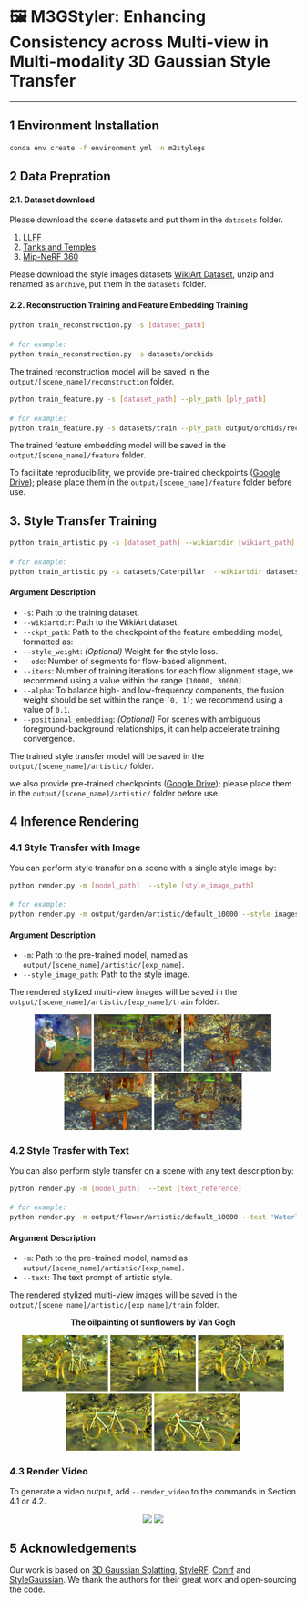 # 🖼️ M3GStyler: Enhancing Consistency across Multi-view in Multi-modality 3D Gaussian Style Transfer

---

## 1 Environment Installation

```bash
conda env create -f environment.yml -n m2stylegs
```
## 2 Data Prepration

#### 2.1. Dataset download
Please download the scene datasets and put them in the `datasets` folder. 
1. [LLFF](https://github.com/Fyusion/LLFF)
2. [Tanks and Temples](https://www.tanksandtemples.org/)
3. [Mip-NeRF 360](https://jonbarron.info/mipnerf360/)

Please download the style images datasets [WikiArt Dataset](https://www.kaggle.com/datasets/ipythonx/wikiart-gangogh-creating-art-gan), unzip and renamed as `archive`, put them in the `datasets` folder. 


#### 2.2. Reconstruction Training and Feature Embedding Training
```bash
python train_reconstruction.py -s [dataset_path]

# for example:
python train_reconstruction.py -s datasets/orchids
```
The trained reconstruction model will be saved in the `output/[scene_name]/reconstruction` folder.

```bash
python train_feature.py -s [dataset_path] --ply_path [ply_path]

# for example:
python train_feature.py -s datasets/train --ply_path output/orchids/reconstruction/default/point_cloud/iteration_30000/point_cloud.ply
```
The trained feature embedding model will be saved in the `output/[scene_name]/feature` folder.

To facilitate reproducibility, we provide pre-trained checkpoints ([Google Drive](https://drive.google.com/drive/folders/1Q_esnarpdRYLMgMahG0JdJmVmYuT01xZ)); please place them in the `output/[scene_name]/feature` folder before use.

## 3. Style Transfer Training
```bash
python train_artistic.py -s [dataset_path] --wikiartdir [wikiart_path] --ckpt_path [feature_ckpt_path] --ode [flow number] --iters[training iters]  --alpha [ratio] --positional_embedding

# for example:
python train_artistic.py -s datasets/Caterpillar  --wikiartdir datasets/archive --ckpt_path output/Caterpillar/feature/default/chkpnt/feature.pth  --style_weight 10  --ode 3 --iters 10000 --alpha 0.1 --positional_embedding True 
```

#### Argument Description

- `-s`: Path to the training dataset.
- `--wikiartdir`: Path to the WikiArt dataset.
- `--ckpt_path`: Path to the checkpoint of the feature embedding model, formatted as:
- `--style_weight`: *(Optional)* Weight for the style loss.
- `--ode`: Number of segments for flow-based alignment.
- `--iters`: Number of training iterations for each flow alignment stage,  we recommend using a value within the range `[10000, 30000]`.
- `--alpha`: To balance high- and low-frequency components, the fusion weight should be set within the range `[0, 1]`; we recommend using a value of `0.1`.
- `--positional_embedding`: *(Optional)* For scenes with ambiguous foreground-background relationships, it can help accelerate training convergence.

The trained style transfer model will be saved in the `output/[scene_name]/artistic/` folder.

 we also provide pre-trained checkpoints ([Google Drive](https://drive.google.com/drive/folders/1yZqsB3HelGljwpRih46sAGjqqsxtkp6K)); please place them in the `output/[scene_name]/artistic/` folder before use.


## 4 Inference Rendering

### 4.1 Style Transfer with Image

You can perform style transfer on a scene with a single style image by:
```bash
python render.py -m [model_path]  --style [style_image_path] 

# for example:
python render.py -m output/garden/artistic/default_10000 --style images/14.jpg 
```
#### Argument Description

- `-m`: Path to the pre-trained model, named as `output/[scene_name]/artistic/[exp_name]`.
- `--style_image_path`: Path to the style image.

The rendered stylized multi-view images will be saved in the `output/[scene_name]/artistic/[exp_name]/train` folder.

<p align="center">
  <img src="assets/style.jpg"  height="100px"/>
  <img src="assets/01.png"  height="100px"/>
  <img src="assets/02.png"  height="100px"/>
  <img src="assets/03.png"  height="100px"/>
  <img src="assets/04.png"  height="100px"/>
</p>

### 4.2 Style Trasfer with Text
You can also perform style transfer on a scene with any text description by:
```bash
python render.py -m [model_path]  --text [text_reference] 

# for example:
python render.py -m output/flower/artistic/default_10000 --text 'Waterlily by Monet' 
```
#### Argument Description

- `-m`: Path to the pre-trained model, named as `output/[scene_name]/artistic/[exp_name]`.
- `--text`: The text prompt of artistic style.

The rendered stylized multi-view images will be saved in the `output/[scene_name]/artistic/[exp_name]/train` folder.

<div align="center">

<p><b>The oilpainting of sunflowers by Van Gogh</b></p>

<img src="assets/05.png" height="100px"/>
<img src="assets/06.png" height="100px"/>
<img src="assets/07.png" height="100px"/>
<img src="assets/08.png" height="100px"/>
<img src="assets/09.png" height="100px"/>

</div>

### 4.3 Render Video
To generate a video output, add `--render_video` to the commands in Section 4.1 or 4.2.

<p align="center">
  <img src="assets/style1.GIF" height="180">
  <img src="assets/style2.GIF" height="180">
</p>



## 5 Acknowledgements

Our work is based on [3D Gaussian Splatting](https://github.com/graphdeco-inria/gaussian-splatting), [StyleRF](https://github.com/Kunhao-Liu/StyleRF), [Conrf](https://github.com/xingy038/ConRF) and [StyleGaussian](https://github.com/Kunhao-Liu/StyleGaussian). We thank the authors for their great work and open-sourcing the code.



